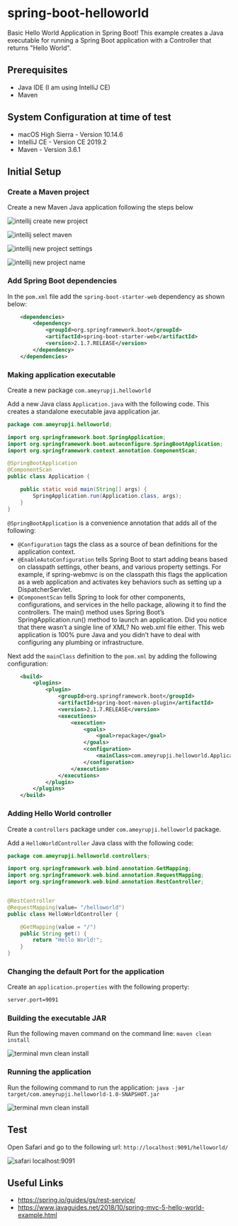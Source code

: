 # spring-boot-helloworld
Basic Hello World Application in Spring Boot! This example creates a Java executable for running a Spring Boot application with a Controller that returns "Hello World".


## Prerequisites

- Java IDE (I am using IntelliJ CE)
- Maven

## System Configuration at time of test

- macOS High Sierra - Version 10.14.6
- IntelliJ CE - Version CE 2019.2
- Maven - Version 3.6.1

## Initial Setup

### Create a Maven project

Create a new Maven Java application following the steps below

![intellij create new project](images/intellij-create-new-project.png)

![intellij select maven](images/intellij-select-maven.png)

![intellij new project settings](images/intellij-new-project-settings.png)

![intellij new project name](images/intellij-new-project-name.png)


### Add Spring Boot dependencies

In the `pom.xml` file add the `spring-boot-starter-web` dependency as shown below:

```xml
    <dependencies>
        <dependency>
            <groupId>org.springframework.boot</groupId>
            <artifactId>spring-boot-starter-web</artifactId>
            <version>2.1.7.RELEASE</version>
        </dependency>
    </dependencies>
```


### Making application executable

Create a new package `com.ameyrupji.helloworld`

Add a new Java class `Application.java` with the following code. This creates a standalone executable java application jar.

```java
package com.ameyrupji.helloworld;

import org.springframework.boot.SpringApplication;
import org.springframework.boot.autoconfigure.SpringBootApplication;
import org.springframework.context.annotation.ComponentScan;

@SpringBootApplication
@ComponentScan
public class Application {

    public static void main(String[] args) {
        SpringApplication.run(Application.class, args);
    }
}
```

`@SpringBootApplication` is a convenience annotation that adds all of the following:

- `@Configuration` tags the class as a source of bean definitions for the application context.
- `@EnableAutoConfiguration` tells Spring Boot to start adding beans based on classpath settings, other beans, and various property settings. For example, if spring-webmvc is on the classpath this flags the application as a web application and activates key behaviors such as setting up a DispatcherServlet.
- `@ComponentScan` tells Spring to look for other components, configurations, and services in the hello package, allowing it to find the controllers.
The main() method uses Spring Boot’s SpringApplication.run() method to launch an application. Did you notice that there wasn’t a single line of XML? No web.xml file either. This web application is 100% pure Java and you didn’t have to deal with configuring any plumbing or infrastructure.

Next add the `mainClass` definition to the `pom.xml` by adding the following configuration:

```xml
    <build>
        <plugins>
            <plugin>
                <groupId>org.springframework.boot</groupId>
                <artifactId>spring-boot-maven-plugin</artifactId>
                <version>2.1.7.RELEASE</version>
                <executions>
                    <execution>
                        <goals>
                            <goal>repackage</goal>
                        </goals>
                        <configuration>
                            <mainClass>com.ameyrupji.helloworld.Application</mainClass>
                        </configuration>
                    </execution>
                </executions>
            </plugin>
        </plugins>
    </build>

```

### Adding Hello World controller

Create a `controllers` package under `com.ameyrupji.helloworld` package.

Add a `HelloWorldController` Java class with the following code:

```java
package com.ameyrupji.helloworld.controllers;

import org.springframework.web.bind.annotation.GetMapping;
import org.springframework.web.bind.annotation.RequestMapping;
import org.springframework.web.bind.annotation.RestController;


@RestController
@RequestMapping(value= "/helloworld")
public class HelloWorldController {

    @GetMapping(value = "/")
    public String get() {
        return "Hello World!";
    }
}
```

### Changing the default Port for the application 

Create an `application.properties` with the following property:

```sh
server.port=9091
```

### Building the executable JAR 

Run the following maven command on the command line: `maven clean install`

![terminal mvn clean install](images/terminal-mvn-clean-install.png)


### Running the application

Run the following command to run the application: `java -jar target/com.ameyrupji.helloworld-1.0-SNAPSHOT.jar`

![terminal mvn clean install](images/terminal-run-java-application.png)


## Test

Open Safari and go to the following url: `http://localhost:9091/helloworld/`

![safari localhost:9091](images/safari-localhost-9091.png)


## Useful Links

- https://spring.io/guides/gs/rest-service/
- https://www.javaguides.net/2018/10/spring-mvc-5-hello-world-example.html
